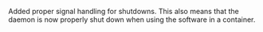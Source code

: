 Added proper signal handling for shutdowns. This also means that the daemon is now properly shut down when using the software in a container.
